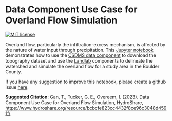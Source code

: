 # Data Component Use Case for Overland Flow Simulation
[![MIT license](https://img.shields.io/badge/License-MIT-blue.svg)](https://github.com/gantian127/overlandflow_usecase/blob/master/LICENSE.txt)

Overland flow, particularly the infiltration-excess mechanism, is affected by the nature of water input through precipitation. This [Jupyter notebook](overland_flow.ipynb) demonstrates how to use the [CSDMS data component](https://csdms.colorado.edu/wiki/DataComponents) to download the topography dataset and use the [Landlab](https://landlab.readthedocs.io/en/master/) components to delineate the watershed and simulate the overland flow for a study area in the Boulder County. 

If you have any suggestion to improve this notebook, please create a github issue 
[here](https://github.com/gantian127/overlandflow_usecase/issues).

**Suggested Citation**: Gan, T., Tucker, G. E., Overeem, I. (2023). Data Component Use Case for Overland Flow Simulation, HydroShare, https://www.hydroshare.org/resource/bcbcfe823cc4432f8ce96c3048d4591f/
